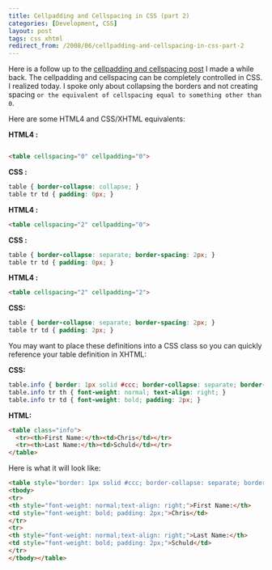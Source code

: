 ```yaml
---
title: Cellpadding and Cellspacing in CSS (part 2)
categories: [Development, CSS]
layout: post
tags: css xhtml
redirect_from: /2008/06/cellpadding-and-cellspacing-in-css-part-2
---
```


Here is a follow up to the <a href="http://chrisschuld.com/2008/04/cellpadding-and-cellspacing-in-css/">cellpadding and cellspacing post</a> I made a while back.  The cellpadding and cellspacing can be completely controlled in CSS.  I realized today. I spoke only about collapsing the borders and not creating spacing `or the equivalent of cellspacing equal to something other than 0`.


Here are some HTML4 and CSS/XHTML equivalents&#58;


<strong>HTML4 :</strong>
```html

<table cellspacing="0" cellpadding="0">

```

<strong> CSS :</strong>
```css
table { border-collapse: collapse; }
table tr td { padding: 0px; }
```


<strong>HTML4 :</strong>
```html
<table cellspacing="2" cellpadding="0">
```

<strong> CSS :</strong>

```css
table { border-collapse: separate; border-spacing: 2px; }
table tr td { padding: 0px; }
```


<strong>HTML4 :</strong>

```html
<table cellspacing="2" cellpadding="2">
```

<strong> CSS:</strong>

```css
table { border-collapse: separate; border-spacing: 2px; }
table tr td { padding: 2px; }
```


You may want to place these definitions into a CSS class so you can quickly reference your table definition in XHTML&#58;


**CSS:**

```css
table.info { border: 1px solid #ccc; border-collapse: separate; border-spacing: 2px; }
table.info tr th { font-weight: normal; text-align: right; }
table.info tr td { font-weight: bold; padding: 2px; }
```


**HTML:**

```html
<table class="info">
  <tr><th>First Name:</th><td>Chris</td></tr>
  <tr><th>Last Name:</th><td>Schuld</td></tr>
</table>
```

Here is what it will look like:
```html
<table style="border: 1px solid #ccc; border-collapse: separate; border-spacing: 2px;" border="0">
<tbody>
<tr>
<th style="font-weight: normal;text-align: right;">First Name:</th>
<td style="font-weight: bold; padding: 2px;">Chris</td>
</tr>
<tr>
<th style="font-weight: normal;text-align: right;">Last Name:</th>
<td style="font-weight: bold; padding: 2px;">Schuld</td>
</tr>
</tbody></table>
```